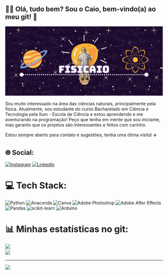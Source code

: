 ## 🧑‍🔬 Olá, tudo bem? Sou o Caio, bem-vindo(a) ao meu git! 👋

<img src="/fisicaio_banner.png">

Sou muito interessado na área das ciências naturais, principalmente pela física. Atualmente, sou estudante do curso Bacharelado em Ciência e Tecnologia pela Ilum - Escola de Ciência e estou aprendendo e me aventurando na programação! Peço que tenha em mente que sou iniciante, mas garanto que os projetos são interessantes e feitos com carinho.

Estou sempre aberto para contato e sugestões, tenha uma ótima vísita! ✈️


## 🌐 Social:
[![Instagram](https://img.shields.io/badge/Instagram-%23E4405F.svg?logo=Instagram&logoColor=white)](https://instagram.com/caio.mcruas) [![LinkedIn](https://img.shields.io/badge/LinkedIn-%230077B5.svg?logo=linkedin&logoColor=white)](https://linkedin.com/in/caiocavallari) 

# 💻 Tech Stack:
![Python](https://img.shields.io/badge/python-3670A0?style=flat&logo=python&logoColor=ffdd54) 
![Anaconda](https://img.shields.io/badge/Anaconda-%2344A833.svg?style=flat&logo=anaconda&logoColor=white) 
![Canva](https://img.shields.io/badge/Canva-%2300C4CC.svg?style=flat&logo=Canva&logoColor=white) 
![Adobe Photoshop](https://img.shields.io/badge/adobe%20photoshop-%2331A8FF.svg?style=flat&logo=adobe%20photoshop&logoColor=white) 
![Adobe After Effects](https://img.shields.io/badge/Adobe%20After%20Effects-9999FF.svg?style=flat&logo=Adobe%20After%20Effects&logoColor=white) 
![Pandas](https://img.shields.io/badge/pandas-%23150458.svg?style=flat&logo=pandas&logoColor=white) 
![scikit-learn](https://img.shields.io/badge/scikit--learn-%23F7931E.svg?style=flat&logo=scikit-learn&logoColor=white) 
![Arduino](https://img.shields.io/badge/-Arduino-00979D?style=flat&logo=Arduino&logoColor=white)

# 📊 Minhas estatísticas no git:
![](https://github-readme-stats.vercel.app/api?username=caioruas24010&theme=dark&hide_border=false&include_all_commits=false&count_private=false)<br/>
![](https://github-readme-streak-stats.herokuapp.com/?user=caioruas24010&theme=dark&hide_border=false)<br/>


---
[![](https://visitcount.itsvg.in/api?id=caioruas24010&icon=2&color=3)](https://visitcount.itsvg.in)

<!-- Proudly created with GPRM ( https://gprm.itsvg.in ) -->
